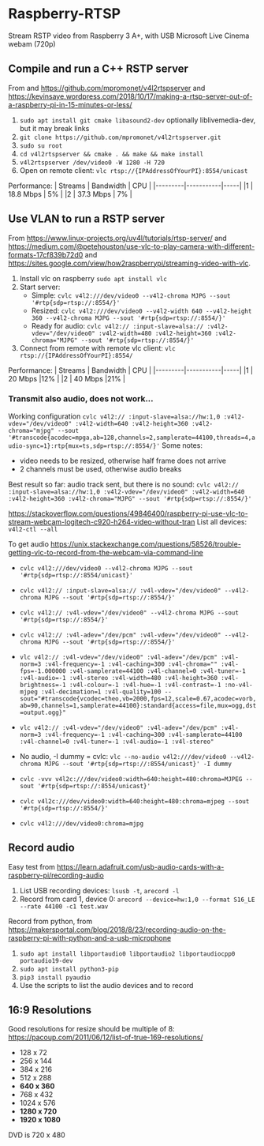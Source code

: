 # Raspberry-RTSP
Stream RSTP video from Raspberry 3 A+, with USB Microsoft Live Cinema webam (720p)


## Compile and run a C++ RSTP server
From  and https://github.com/mpromonet/v4l2rtspserver and https://kevinsaye.wordpress.com/2018/10/17/making-a-rtsp-server-out-of-a-raspberry-pi-in-15-minutes-or-less/
1. `sudo apt install git cmake libasound2-dev` optionally liblivemedia-dev, but it may break links
1. `git clone https://github.com/mpromonet/v4l2rtspserver.git`
1. `sudo su root`
1. `cd v4l2rtspserver && cmake . && make && make install`
1. `v4l2rtspserver /dev/video0 -W 1280 -H 720`
1. Open on remote client: `vlc rtsp://{IPAddressOfYourPI}:8554/unicast`

Performance:
| Streams | Bandwidth | CPU |
|---------|-----------|-----|
|1        | 18.8 Mbps | 5%  |
|2        | 37.3 Mbps | 7%  |



## Use VLAN to run a RSTP server
From https://www.linux-projects.org/uv4l/tutorials/rtsp-server/ and https://medium.com/@petehouston/use-vlc-to-play-camera-with-different-formats-17cf839b72d0 and https://sites.google.com/view/how2raspberrypi/streaming-video-with-vlc.
1. Install vlc on raspberry `sudo apt install vlc`
1. Start server:
    - Simple: `cvlc v4l2:///dev/video0 --v4l2-chroma MJPG --sout '#rtp{sdp=rtsp://:8554/}'`
    - Resized: `cvlc v4l2:///dev/video0 --v4l2-width 640 --v4l2-height 360 --v4l2-chroma MJPG --sout '#rtp{sdp=rtsp://:8554/}'`
    - Ready for audio: `cvlc v4l2:// :input-slave=alsa:// :v4l2-vdev="/dev/video0" :v4l2-width=480 :v4l2-height=360 :v4l2-chroma="MJPG" --sout '#rtp{sdp=rtsp://:8554/}'`
1. Connect from remote with remote vlc client: `vlc rtsp://{IPAddressOfYourPI}:8554/`

Performance:
| Streams | Bandwidth | CPU |
|---------|-----------|-----|
|1        | 20 Mbps   |12%  |
|2        | 40 Mbps   |21%  |

### Transmit also audio, does not work...
Working configuration
`cvlc v4l2:// :input-slave=alsa://hw:1,0 :v4l2-vdev="/dev/video0" :v4l2-width=640 :v4l2-height=360 :v4l2-chroma="mjpg" --sout '#transcode{acodec=mpga,ab=128,channels=2,samplerate=44100,threads=4,audio-sync=1}:rtp{mux=ts,sdp=rtsp://:8554/}'`
Some notes:
- video needs to be resized, otherwise half frame does not arrive
- 2 channels must be used, otherwise audio breaks


Best result so far: audio track sent, but there is no sound: `cvlc v4l2:// :input-slave=alsa://hw:1,0 :v4l2-vdev="/dev/video0" :v4l2-width=640 :v4l2-height=360 :v4l2-chroma="MJPG" --sout '#rtp{sdp=rtsp://:8554/}'`


https://stackoverflow.com/questions/49846400/raspberry-pi-use-vlc-to-stream-webcam-logitech-c920-h264-video-without-tran
List all devices: `v4l2-ctl --all`


To get audio https://unix.stackexchange.com/questions/58526/trouble-getting-vlc-to-record-from-the-webcam-via-command-line
- `cvlc v4l2:///dev/video0 --v4l2-chroma MJPG --sout '#rtp{sdp=rtsp://:8554/unicast}'`
- `cvlc v4l2:// :input-slave=alsa:// :v4l-vdev="/dev/video0" --v4l2-chroma MJPG --sout '#rtp{sdp=rtsp://:8554/}'`
- `cvlc v4l2:// :v4l-vdev="/dev/video0" --v4l2-chroma MJPG --sout '#rtp{sdp=rtsp://:8554/}'`
- `cvlc v4l2:// :v4l-adev="/dev/pcm" :v4l-vdev="/dev/video0" --v4l2-chroma MJPG --sout '#rtp{sdp=rtsp://:8554/}'`
- `vlc v4l2:// :v4l-vdev="/dev/video0" :v4l-adev="/dev/pcm" :v4l-norm=3 :v4l-frequency=-1 :v4l-caching=300 :v4l-chroma="" :v4l-fps=-1.000000 :v4l-samplerate=44100 :v4l-channel=0 :v4l-tuner=-1 :v4l-audio=-1 :v4l-stereo :v4l-width=480 :v4l-height=360 :v4l-brightness=-1 :v4l-colour=-1 :v4l-hue=-1 :v4l-contrast=-1 :no-v4l-mjpeg :v4l-decimation=1 :v4l-quality=100 --sout="#transcode{vcodec=theo,vb=2000,fps=12,scale=0.67,acodec=vorb,ab=90,channels=1,samplerate=44100}:standard{access=file,mux=ogg,dst=output.ogg}"`
- `vlc v4l2:// :v4l-vdev="/dev/video0" :v4l-adev="/dev/pcm" :v4l-norm=3 :v4l-frequency=-1 :v4l-caching=300 :v4l-samplerate=44100 :v4l-channel=0 :v4l-tuner=-1 :v4l-audio=-1 :v4l-stereo"`

- No audio, -I dummy = cvlc: `vlc --no-audio v4l2:///dev/video0 --v4l2-chroma MJPG --sout '#rtp{sdp=rtsp://:8554/unicast}' -I dummy`
- `cvlc -vvv v4l2c:///dev/video0:width=640:height=480:chroma=MJPEG --sout '#rtp{sdp=rtsp://:8554/unicast}'`
- `cvlc v4l2c:///dev/video0:width=640:height=480:chroma=mjpeg --sout '#rtp{sdp=rtsp://:8554/}'`
- `cvlc v4l2:///dev/video0:chroma=mjpg`




## Record audio

Easy test from https://learn.adafruit.com/usb-audio-cards-with-a-raspberry-pi/recording-audio
1. List USB recording devices: `lsusb -t`, `arecord -l` 
1. Record from card 1, device 0: `arecord --device=hw:1,0 --format S16_LE --rate 44100 -c1 test.wav`

Record from python, from https://makersportal.com/blog/2018/8/23/recording-audio-on-the-raspberry-pi-with-python-and-a-usb-microphone
1. `sudo apt install libportaudio0 libportaudio2 libportaudiocpp0 portaudio19-dev`
1. `sudo apt install python3-pip`
1. `pip3 install pyaudio`
1. Use the scripts to list the audio devices and to record


## 16:9 Resolutions
Good resolutions for resize should be multiple of 8: https://pacoup.com/2011/06/12/list-of-true-169-resolutions/
- 128 x 72
- 256 x 144
- 384 x 216
- 512 x 288
- **640 x 360**
- 768 x 432
- 1024 x 576
- **1280 x 720**
- **1920 x 1080**


DVD is 720 x 480


